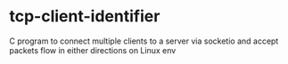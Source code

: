 # tcp-client-identifier
C program to connect multiple clients to a server via socketio and accept packets flow in either directions on Linux env
